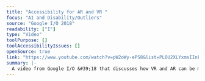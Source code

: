 ```yaml
---
title: "Accessibility for AR and VR "
focus: "AI and Disability/Outliers"
source: "Google I/O 2018"
readability: ["I"]
type: "Video"
toolPurpose: []
toolAccessibilityIssues: []
openSource: true
link: "https://www.youtube.com/watch?v=pW2oWy-ePS8&list=PLOU2XLYxmsIInFRc3M44HUTQc3b_YJ4-Y&index=17&t=0s"
summary: |-
  A video from Google I/O &#39;18 that discusses how VR and AR can be made more accessible to more users.
---
```


